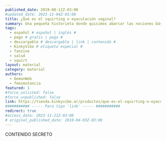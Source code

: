 ```yaml
---
published_date: 2019-08-12Z-03:00
#updated_date: 2023-11-04Z-03:00
title: ¿Qué es el squirting o eyaculación vaginal?
summary: Una pequeña historieta donde quisimos abarcar las nociones básicas de la eyaculación vaginal.
tags:
  - español # español | inglés #
  - pago # gratis | pago #
  - descargable # descargable | link | contenido #
  - KinkyVibe # etiqueta especial #
  - fanzine
  - salud
  - squirt
layout: material
category: material
authors:
  - DemonWeb
  - femimutancia
featured: 1
#force_unlisted: false
#force_unpublished: false
link: https://tienda.kinkyvibe.ar/productos/que-es-el-squirting-o-eyaculacion-vaginal-version-digital/
########### ----- Para tipo 'link' ----- ###########
redirect: true
#access_date: 2023-11-21Z-03:00
# original_published_date: 2010-04-03Z-03:00
---
```


CONTENIDO SECRETO
